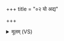 +++
title = "०२ यो अद्य"

+++
<details><summary>मूलम् (VS)</summary>

यो अ॒द्य सेन्यो॑ व॒धो ऽघा॒यूना॑मु॒दीर॑ते।  
यु॒वं तं मि॑त्रावरुणाव॒स्मद्या॑वयतं॒ परि॑ ॥
</details>